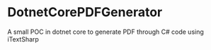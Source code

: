 # DotnetCorePDFGenerator
A small POC in dotnet core to generate PDF through C# code using iTextSharp
